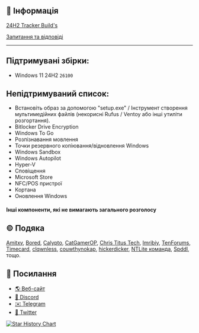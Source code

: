 ## 📌 Інформація

[24H2 Tracker Build's](https://github.com/Delusion-LLC/DelusionOS/blob/main/DelusionOS/24H2.md)

[Запитання та відповіді](https://github.com/Delusion-LLC/DelusionOS/blob/main/DelusionOS/Q&A.md)

---


## Підтримувані збірки:
<!--
- Windows 12 25H2 `---`
-->
- Windows 11 24H2 `26100`

## Непідтримуваний список:
- Встановіть образ за допомогою "setup.exe" / Інструмент створення мультимедійних файлів (некорисні Rufus / Ventoy або інші утиліти розгортання).
- Bitlocker Drive Encryption
- Windows To Go
- Розпізнавання мовлення
- Точки резервного копіювання/відновлення Windows
- Windows Sandbox
- Windows Autopilot <!-- Recall -->
- Hyper-V
- Сповіщення
- Microsoft Store
- NFC/POS пристрої
- Кортана
- Оновлення Windows
#### Інші компоненти, які не вимагають загального розголосу

## ©️ Подяка
[Amitxv](https://twitter.com/amitxv),
[Bored](https://twitter.com/Bra1nlet),
[Calypto](https://twitter.com/CaIypto),
[CatGamerOP](https://twitter.com/CatGamerOP),
[Chris Titus Tech](https://twitter.com/christitustech),
[Imribiy](https://twitter.com/imribiy),
[TenForums](https://www.tenforums.com/),
[Timecard](https://github.com/djdallmann/GamingPCSetup),
[clqwnless](https://github.com/clqwnless),
[couwthynokap](https://github.com/couwthynokap),
[hickerdicker](https://github.com/hickerdicker),
[NTLite команда](https://www.ntlite.com/community/index.php),
[Spddl](https://github.com/spddl), тощо.

## 🔗 Посилання
- [🌎 Веб-сайт](https://deluos.vercel.app/)
- [🤖 Discord](https://dsc.gg/delusionos/)
- [✉️ Telegram](https://t.me/DelusionGroup/)
- [🐤 Twitter](https://x.com/DelusionLLC/)

<a href="https://star-history.com/#Delusion-LLC/DelusionOS&Date">
 <picture>
   <source media="(prefers-color-scheme: dark)" srcset="https://api.star-history.com/svg?repos=Delusion-LLC/DelusionOS&type=Date&theme=dark" />
   <source media="(prefers-color-scheme: light)" srcset="https://api.star-history.com/svg?repos=Delusion-LLC/DelusionOS&type=Date" />
   <img alt="Star History Chart" src="https://api.star-history.com/svg?repos=Delusion-LLC/DelusionOS&type=Date" />
 </picture>
</a>
